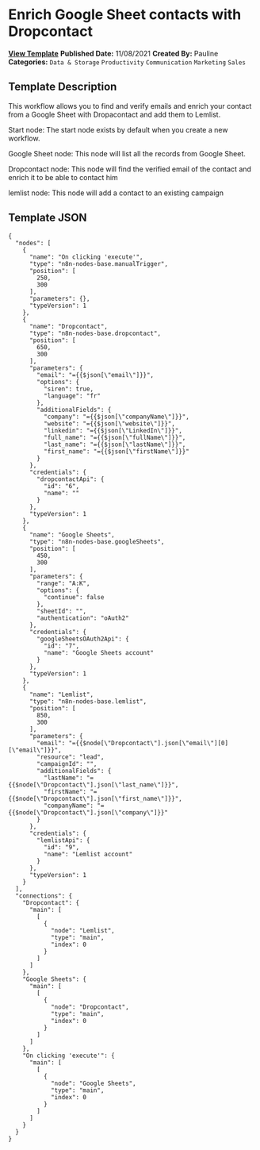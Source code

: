 # Enrich Google Sheet contacts with Dropcontact

**[View Template](https://n8n.io/workflows/1304-/)**  **Published Date:** 11/08/2021  **Created By:** Pauline  **Categories:** `Data & Storage` `Productivity` `Communication` `Marketing` `Sales`  

## Template Description

This workflow allows you to find and verify emails and enrich your contact from a Google Sheet with Dropacontact and add them to Lemlist. 



Start node: The start node exists by default when you create a new workflow.

Google Sheet node: This node will list all the records from Google Sheet.

Dropcontact node: This node will find the verified email of the contact and enrich it to be able to contact him

lemlist node: This node will add a contact to an existing campaign 

## Template JSON

```
{
  "nodes": [
    {
      "name": "On clicking 'execute'",
      "type": "n8n-nodes-base.manualTrigger",
      "position": [
        250,
        300
      ],
      "parameters": {},
      "typeVersion": 1
    },
    {
      "name": "Dropcontact",
      "type": "n8n-nodes-base.dropcontact",
      "position": [
        650,
        300
      ],
      "parameters": {
        "email": "={{$json[\"email\"]}}",
        "options": {
          "siren": true,
          "language": "fr"
        },
        "additionalFields": {
          "company": "={{$json[\"companyName\"]}}",
          "website": "={{$json[\"website\"]}}",
          "linkedin": "={{$json[\"LinkedIn\"]}}",
          "full_name": "={{$json[\"fullName\"]}}",
          "last_name": "={{$json[\"lastName\"]}}",
          "first_name": "={{$json[\"firstName\"]}}"
        }
      },
      "credentials": {
        "dropcontactApi": {
          "id": "6",
          "name": ""
        }
      },
      "typeVersion": 1
    },
    {
      "name": "Google Sheets",
      "type": "n8n-nodes-base.googleSheets",
      "position": [
        450,
        300
      ],
      "parameters": {
        "range": "A:K",
        "options": {
          "continue": false
        },
        "sheetId": "",
        "authentication": "oAuth2"
      },
      "credentials": {
        "googleSheetsOAuth2Api": {
          "id": "7",
          "name": "Google Sheets account"
        }
      },
      "typeVersion": 1
    },
    {
      "name": "Lemlist",
      "type": "n8n-nodes-base.lemlist",
      "position": [
        850,
        300
      ],
      "parameters": {
        "email": "={{$node[\"Dropcontact\"].json[\"email\"][0][\"email\"]}}",
        "resource": "lead",
        "campaignId": "",
        "additionalFields": {
          "lastName": "={{$node[\"Dropcontact\"].json[\"last_name\"]}}",
          "firstName": "={{$node[\"Dropcontact\"].json[\"first_name\"]}}",
          "companyName": "={{$node[\"Dropcontact\"].json[\"company\"]}}"
        }
      },
      "credentials": {
        "lemlistApi": {
          "id": "9",
          "name": "Lemlist account"
        }
      },
      "typeVersion": 1
    }
  ],
  "connections": {
    "Dropcontact": {
      "main": [
        [
          {
            "node": "Lemlist",
            "type": "main",
            "index": 0
          }
        ]
      ]
    },
    "Google Sheets": {
      "main": [
        [
          {
            "node": "Dropcontact",
            "type": "main",
            "index": 0
          }
        ]
      ]
    },
    "On clicking 'execute'": {
      "main": [
        [
          {
            "node": "Google Sheets",
            "type": "main",
            "index": 0
          }
        ]
      ]
    }
  }
}
```
